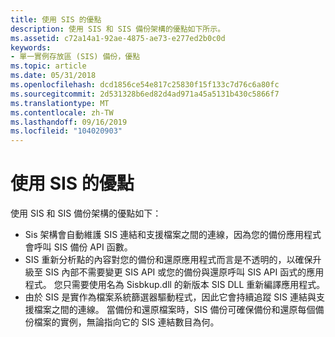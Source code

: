 ```yaml
---
title: 使用 SIS 的優點
description: 使用 SIS 和 SIS 備份架構的優點如下所示。
ms.assetid: c72a14a1-92ae-4875-ae73-e277ed2b0c0d
keywords:
- 單一實例存放區 (SIS) 備份，優點
ms.topic: article
ms.date: 05/31/2018
ms.openlocfilehash: dcd1856ce54e817c25830f15f133c7d76c6a80fc
ms.sourcegitcommit: 2d531328b6ed82d4ad971a45a5131b430c5866f7
ms.translationtype: MT
ms.contentlocale: zh-TW
ms.lasthandoff: 09/16/2019
ms.locfileid: "104020903"
---
```

# <a name="advantages-of-using-sis"></a>使用 SIS 的優點

使用 SIS 和 SIS 備份架構的優點如下：

-   Sis 架構會自動維護 SIS 連結和支援檔案之間的連線，因為您的備份應用程式會呼叫 SIS 備份 API 函數。
-   SIS 重新分析點的內容對您的備份和還原應用程式而言是不透明的，以確保升級至 SIS 內部不需要變更 SIS API 或您的備份與還原呼叫 SIS API 函式的應用程式。 您只需要使用名為 Sisbkup.dll 的新版本 SIS DLL 重新編譯應用程式。
-   由於 SIS 是實作為檔案系統篩選器驅動程式，因此它會持續追蹤 SIS 連結與支援檔案之間的連線。 當備份和還原檔案時，SIS 備份可確保備份和還原每個備份檔案的實例，無論指向它的 SIS 連結數目為何。

 

 




